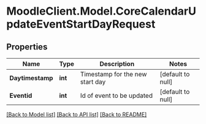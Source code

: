 # MoodleClient.Model.CoreCalendarUpdateEventStartDayRequest

## Properties

Name | Type | Description | Notes
------------ | ------------- | ------------- | -------------
**Daytimestamp** | **int** | Timestamp for the new start day | [default to null]
**Eventid** | **int** | Id of event to be updated | [default to null]

[[Back to Model list]](../README.md#documentation-for-models) [[Back to API list]](../README.md#documentation-for-api-endpoints) [[Back to README]](../README.md)


